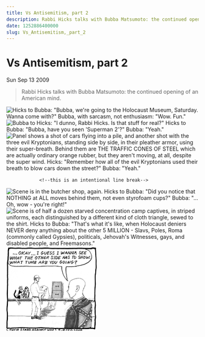 ```yaml
---
title: Vs Antisemitism, part 2
description: Rabbi Hicks talks with Bubba Matsumoto: the continued opening of an American mind.
date: 1252886400000
slug: Vs_Antisemitism,_part_2
---
```



# Vs Antisemitism, part 2

Sun Sep 13 2009

> Rabbi Hicks talks with Bubba Matsumoto: the continued opening of an American mind.

![Hicks to Bubba: "Bubba, we're going to the Holocaust Museum, Saturday. Wanna come with?"
Bubba, with sarcasm, not enthusiasm: "Wow. Fun."](/images/2009_09_14_r1p1_PfS-AntiS2_1_.png)
![Bubba to Hicks: "I dunno, Rabbi Hicks. Is that stuff for real?"
Hicks to Bubba: "Bubba, have you seen 'Superman 2'?"
Bubba: "Yeah."](/images/2009_09_14_r1p2_PfS-AntiS2_2_.png)
![Panel shows a shot of cars flying into a pile, and another shot with the three evil Kryptonians, standing side by side, in their pleather armor, using their super-breath.  Behind them are THE TRAFFIC CONES OF STEEL which are actually ordinary orange rubber, but they aren't moving, at all, despite the super wind.
Hicks: "Remember how all of the evil Kryptonians used their breath to blow cars down the street?"
Bubba: "Yeah."](/images/2009_09_14_r1p3_PfS-AntiS2_3_.png)


                <!--this is an intentional line break-->
![Scene is in the butcher shop, again.
Hicks to Bubba: "Did you notice that NOTHING at ALL moves behind them, not even styrofoam cups?"
Bubba: "... Oh, wow - you're right!"](/images/2009_09_14_r2p1_PfS-AntiS2_4_.png)
![Scene is of half a dozen starved concentration camp captives, in striped  uniforms, each distinguished by a different kind of cloth triangle, sewed to the shirt.
Hicks to Bubba: "That's what it's like, when Holocaust deniers NEVER deny anything about the other 5 MILLION - Slavs, Poles, Roma (commonly called Gypsies), politicals, Jehovah's Witnesses, gays, and disabled people, and Freemasons."](/images/2009_09_14_r2p2_PfS-AntiS2_5_.png)
![Back to the kosher butcher shop that doesn't kill animals, where Bubba says "... Okay ... I guess I wanna see what the other side has to show. What time are you going?"](/images/2009_09_14_r2p3_PfS-AntiS2_6_.png)

